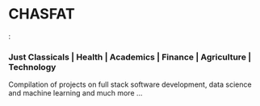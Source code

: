 <p align="center">
<h1>CHASFAT</h1>:  <h3>Just Classicals | Health | Academics | Finance | Agriculture | Technology</h3> 
</p>
Compilation of projects on full stack software development, data science and machine learning and much more ...

<!---
Nobiscumdeus/Nobiscumdeus is a ✨ special ✨ repository because its `README.md` (this file) appears on your GitHub profile.
You can click the Preview link to take a look at your changes.
--->

